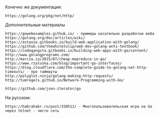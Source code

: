  
Конечно же документация:

    https://golang.org/pkg/net/http/

Дополнительные материалы

    https://gowebexamples.github.io/ - примеры касательно разработки веба
    https://golang.org/doc/articles/wiki/
    https://astaxie.gitbooks.io/build-web-application-with-golang/
    https://github.com/thewhitetulip/web-dev-golang-anti-textbook/
    https://codegangsta.gitbooks.io/building-web-apps-with-go/content/
    http://www.golangprograms.com/
    http://marcio.io/2015/07/cheap-mapreduce-in-go/
    https://www.rzaluska.com/blog/important-go-interfaces/
    https://blog.cloudflare.com/the-complete-guide-to-golang-net-http-timeouts/ - про таймауты
    http://polyglot.ninja/golang-making-http-requests/
    http://tumregels.github.io/Network-Programming-with-Go/

    https://github.com/json-iterator/go

На русском:

    https://habrahabr.ru/post/330512/ - Многопользовательская игра на Go через telnet - чисто сеть 